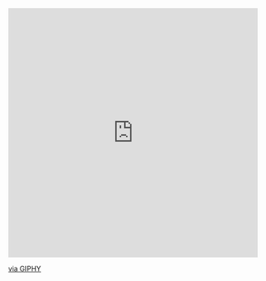 <html>
  <div style="width:100%;height:0;padding-bottom:100%;position:relative;"><iframe src="https://giphy.com/embed/13n7XeyIXEIrbG" width="100%" height="100%" style="position:absolute" frameBorder="0" class="giphy-embed" allowFullScreen></iframe></div><p><a href="https://giphy.com/gifs/watermelon-13n7XeyIXEIrbG">via GIPHY</a></p>
</html>

